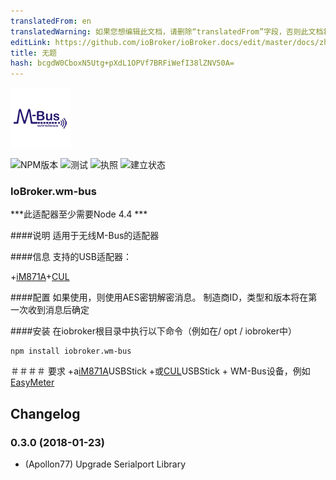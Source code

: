 ```yaml
---
translatedFrom: en
translatedWarning: 如果您想编辑此文档，请删除“translatedFrom”字段，否则此文档将再次自动翻译
editLink: https://github.com/ioBroker/ioBroker.docs/edit/master/docs/zh-cn/adapterref/iobroker.wm-bus/README.md
title: 无题
hash: bcgdW0CboxN5Utg+pXdL1OPVf7BRFiWefI38lZNV50A=
---
```

![商标](../../../en/adapterref/iobroker.wm-bus/admin/wm-bus.png)

![NPM版本](http://img.shields.io/npm/v/iobroker.wm-bus.svg)
![测试](http://img.shields.io/travis/soef/ioBroker.wm-bus/master.svg)
![执照](https://img.shields.io/badge/license-MIT-blue.svg?style=flat)
![建立状态](https://ci.appveyor.com/api/projects/status/xg29a1r5dl00dq23?svg=true)

### IoBroker.wm-bus
***此适配器至少需要Node 4.4 ***

####说明
适用于无线M-Bus的适配器

####信息
支持的USB适配器：

+[iM871A](http://www.wireless-solutions.de/products/gateways/wirelessadapter)+[CUL](http://shop.busware.de/product_info.php/products_id/29?osCsid=eab2ce6ef5efc95dbdf61396ca256b6e)

####配置
如果使用，则使用AES密钥解密消息。
制造商ID，类型和版本将在第一次收到消息后确定

####安装
在iobroker根目录中执行以下命令（例如在/ opt / iobroker中）

```
npm install iobroker.wm-bus
```

＃＃＃＃ 要求
+a[iM871A](http://www.wireless-solutions.de/products/gateways/wirelessadapter)USBStick +或[CUL](http://shop.busware.de/product_info.php/products_id/29?osCsid=eab2ce6ef5efc95dbdf61396ca256b6e)USBStick + WM-Bus设备，例如[EasyMeter](http://www.easymeter.com/)

## Changelog
### 0.3.0 (2018-01-23)
* (Apollon77) Upgrade Serialport Library